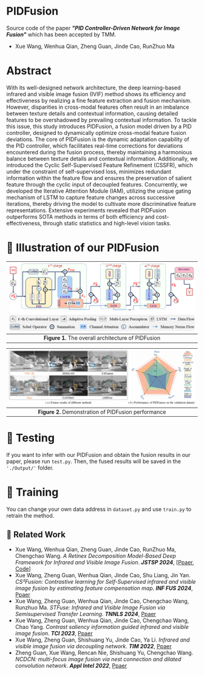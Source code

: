 # PIDFusion
Source code of the paper ***"PID Controller-Driven Network for Image Fusion"*** which has been accepted by TMM.
- Xue Wang, Wenhua Qian, Zheng Guan, Jinde Cao, RunZhuo Ma

# Abstract
With its well-designed network architecture, the deep learning-based infrared and visible image fusion (IVIF) method shows its efficiency and effectiveness by realizing a fine feature extraction and fusion mechanism. However, disparities in cross-modal features often result in an imbalance between texture details and contextual information, causing detailed features to be overshadowed by prevailing contextual information. To tackle this issue, this study introduces PIDFusion, a fusion model driven by a PID controller, designed to dynamically optimize cross-modal feature fusion deviations. The core of PIDFusion is the dynamic adaptation capability of the PID controller, which facilitates real-time corrections for deviations encountered during the fusion process, thereby maintaining a harmonious balance between texture details and contextual information. 
Additionally, we introduced the Cyclic Self-Supervised Feature Refinement (CSSFR), which under the constraint of self-supervised loss, minimizes redundant information within the feature flow and ensures the preservation of salient feature through the cyclic input of decoupled features. Concurrently, we developed the Iterative Attention Module (IAM), utilizing the unique gating mechanism of LSTM to capture feature changes across successive iterations, thereby driving the model to cultivate more discriminative feature representations. Extensive experiments revealed that PIDFusion outperforms SOTA methods in terms of both efficiency and cost-effectiveness, through static statistics and high-level vision tasks. 
# :triangular_flag_on_post: Illustration of our PIDFusion

| ![The framework of PIDFusion](Image/Fig2.png) |
|:-------------------------------------------:|
| **Figure 1.** The overall architecture of PIDFusion |

| ![The framework of PIDFusion](Image/Fig1.png) |
|:-------------------------------------------:|
| **Figure 2.**  Demonstration of PIDFusion performance |

# :triangular_flag_on_post: Testing
If you want to infer with our PIDFusion and obtain the fusion results in our paper, please run ```test.py```.
Then, the fused results will be saved in the ```'./Output/'``` folder.

# :triangular_flag_on_post: Training
You can change your own data address in ```dataset.py``` and use ```train.py``` to retrain the method.




## 🚀 Related Work
- Xue Wang, Wenhua Qian, Zheng Guan, Jinde Cao, RunZhuo Ma, Chengchao Wang. *A Retinex Decomposition Model-Based Deep Framework for Infrared and Visible Image Fusion*. ***JSTSP 2024***, [[Ppaer](https://ieeexplore.ieee.org/document/10682806), [Code](https://github.com/wang-x-1997/RDMFuse)] 
- Xue Wang, Zheng Guan, Wenhua Qian, Jinde Cao, Shu Liang, Jin Yan. *CS²Fusion: Contrastive learning for Self-Supervised infrared and visible image fusion by estimating feature compensation map*. ***INF FUS 2024***, [Ppaer](https://www.sciencedirect.com/science/article/abs/pii/S156625352300355X)
- Xue Wang, Zheng Guan, Wenhua Qian, Jinde Cao, Chengchao Wang, Runzhuo Ma. *STFuse: Infrared and Visible Image Fusion via Semisupervised Transfer Learning*. ***TNNLS 2024***, [Ppaer](https://ieeexplore.ieee.org/abstract/document/10312808)
- Xue Wang, Zheng Guan, Wenhua Qian, Jinde Cao, Chengchao Wang, Chao Yang.  *Contrast saliency information guided infrared and visible image fusion*. ***TCI 2023***, [Ppaer](https://ieeexplore.ieee.org/abstract/document/10223277)
- Xue Wang, Zheng Guan, Shishuang Yu, Jinde Cao, Ya Li. *Infrared and visible image fusion via decoupling network*. ***TIM 2022***, [Ppaer](https://ieeexplore.ieee.org/abstract/document/9945905)
- Zheng Guan, Xue Wang, Rencan Nie, Shishuang Yu, Chengchao Wang. *NCDCN: multi-focus image fusion via nest connection and dilated convolution network*. ***Appl Intel 2022***, [Ppaer](https://link.springer.com/article/10.1007/s10489-022-03194-z)


